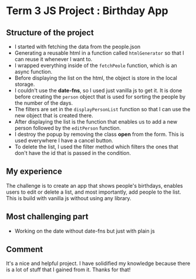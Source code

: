 # Term 3 JS Project : Birthday App

## Structure of the project
- I started with fetching the data from the people.json
- Generating a reusable html in a function called `htmlGenerator` so that I can reuse it whenever I want to.
- I wrapped everything inside of the `fetchPeole` function, which is an async function.
- Before displaying the list on the html, the object is store in the local storage.
- I couldn't use the **date-fns**, so I used just vanilla js to get it. It is done before creating the `person` object that is used for sorting the people by the number of the days.
- The filters are set in the `displayPersonList` function so that I can use the new object that is created there.
- After displaying the list is the function that enables us to add a new person followed by the `editPerson` function. 
- I destroy the popup by removing the class **open** from the form. This is used everywhere I have a cancel button.
- To delete the list, I used the filter method which filters the ones that don't have the id that is passed in the condition.

## My experience
The challenge is to create an app that shows people's birthdays, enables users to edit or delete a list, and most importantly, add people to the list. This is build with vanilla js without using any library.


## Most challenging part
 
- Working on the date without date-fns but just with plain js
 
## Comment
It's a nice and helpful project. I have solidified my knowledge because there is a lot of stuff that I gained from it. Thanks for that!

